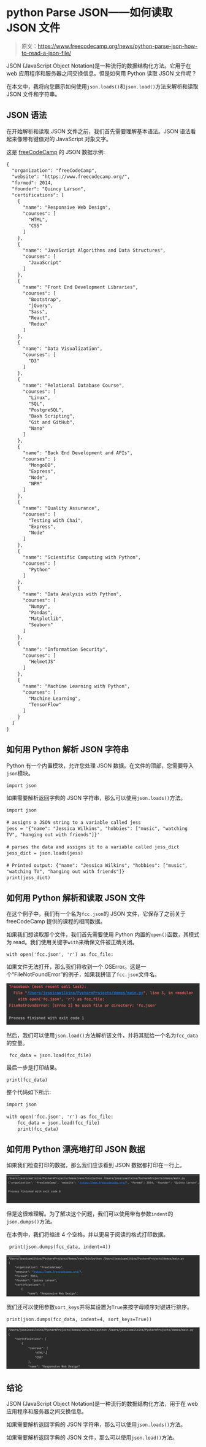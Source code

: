 # python Parse JSON——如何读取 JSON 文件

> 原文：<https://www.freecodecamp.org/news/python-parse-json-how-to-read-a-json-file/>

JSON (JavaScript Object Notation)是一种流行的数据结构化方法。它用于在 web 应用程序和服务器之间交换信息。但是如何用 Python 读取 JSON 文件呢？

在本文中，我将向您展示如何使用`json.loads()`和`json.load()`方法来解析和读取 JSON 文件和字符串。

## JSON 语法

在开始解析和读取 JSON 文件之前，我们首先需要理解基本语法。JSON 语法看起来像带有键值对的 JavaScript 对象文字。

这是 [freeCodeCamp](https://www.freecodecamp.org/) 的 JSON 数据示例:

```
{
  "organization": "freeCodeCamp",
  "website": "https://www.freecodecamp.org/",
  "formed": 2014,
  "founder": "Quincy Larson",
  "certifications": [
    {
      "name": "Responsive Web Design",
      "courses": [
        "HTML",
        "CSS"
      ]
    },
    {
      "name": "JavaScript Algorithms and Data Structures",
      "courses": [
        "JavaScript"
      ]
    },
    {
      "name": "Front End Development Libraries",
      "courses": [
        "Bootstrap",
        "jQuery",
        "Sass",
        "React",
        "Redux"
      ]
    },
    {
      "name": "Data Visualization",
      "courses": [
        "D3"
      ]
    },
    {
      "name": "Relational Database Course",
      "courses": [
        "Linux",
        "SQL",
        "PostgreSQL",
        "Bash Scripting",
        "Git and GitHub",
        "Nano"
      ]
    },
    {
      "name": "Back End Development and APIs",
      "courses": [
        "MongoDB",
        "Express",
        "Node",
        "NPM"
      ]
    },
    {
      "name": "Quality Assurance",
      "courses": [
        "Testing with Chai",
        "Express",
        "Node"
      ]
    },
    {
      "name": "Scientific Computing with Python",
      "courses": [
        "Python"
      ]
    },
    {
      "name": "Data Analysis with Python",
      "courses": [
        "Numpy",
        "Pandas",
        "Matplotlib",
        "Seaborn"
      ]
    },
    {
      "name": "Information Security",
      "courses": [
        "HelmetJS"
      ]
    },
    {
      "name": "Machine Learning with Python",
      "courses": [
        "Machine Learning",
        "TensorFlow"
      ]
    }
  ]
}
```

## 如何用 Python 解析 JSON 字符串

Python 有一个内置模块，允许您处理 JSON 数据。在文件的顶部，您需要导入`json`模块。

```
import json 
```

如果需要解析返回字典的 JSON 字符串，那么可以使用`json.loads()`方法。

```
import json

# assigns a JSON string to a variable called jess 
jess = '{"name": "Jessica Wilkins", "hobbies": ["music", "watching TV", "hanging out with friends"]}'

# parses the data and assigns it to a variable called jess_dict
jess_dict = json.loads(jess)

# Printed output: {"name": "Jessica Wilkins", "hobbies": ["music", "watching TV", "hanging out with friends"]}
print(jess_dict)
```

## 如何用 Python 解析和读取 JSON 文件

在这个例子中，我们有一个名为`fcc.json`的 JSON 文件，它保存了之前关于 freeCodeCamp 提供的课程的相同数据。

如果我们想读取那个文件，我们首先需要使用 Python 内置的`open()`函数，其模式为 read。我们使用关键字`with`来确保文件被正确关闭。

```
with open('fcc.json', 'r') as fcc_file: 
```

如果文件无法打开，那么我们将收到一个 OSError。这是一个“FileNotFoundError”的例子，如果我拼错了`fcc.json`文件名。

![Screen-Shot-2022-02-07-at-4.47.15-AM](img/3e14e289dc483fc28c8f681bdb4027e8.png)

然后，我们可以使用`json.load()`方法解析该文件，并将其赋给一个名为`fcc_data`的变量。

```
 fcc_data = json.load(fcc_file)
```

最后一步是打印结果。

```
print(fcc_data) 
```

整个代码如下所示:

```
import json

with open('fcc.json', 'r') as fcc_file:
    fcc_data = json.load(fcc_file)
    print(fcc_data)
```

## 如何用 Python 漂亮地打印 JSON 数据

如果我们检查打印的数据，那么我们应该看到 JSON 数据都打印在一行上。

![Screen-Shot-2022-02-07-at-5.09.05-AM](img/45ba1116c0c7b10a1977456807fd5aa9.png)

但是这很难理解。为了解决这个问题，我们可以使用带有参数`indent`的`json.dumps()`方法。

在本例中，我们将缩进 4 个空格，并以更易于阅读的格式打印数据。

```
 print(json.dumps(fcc_data, indent=4)) 
```

![Screen-Shot-2022-02-07-at-5.13.13-AM](img/6316f5f1523760b88357cea84c2c1c17.png)

我们还可以使用参数`sort_keys`并将其设置为`True`来按字母顺序对键进行排序。

```
print(json.dumps(fcc_data, indent=4, sort_keys=True)) 
```

![Screen-Shot-2022-02-07-at-5.18.47-AM](img/0aba857d0205def499741ecc88ccd158.png)

## 结论

JSON (JavaScript Object Notation)是一种流行的数据结构化方法，用于在 web 应用程序和服务器之间交换信息。

如果需要解析返回字典的 JSON 字符串，那么可以使用`json.loads()`方法。

如果需要解析返回字典的 JSON 文件，那么可以使用`json.load()`方法。